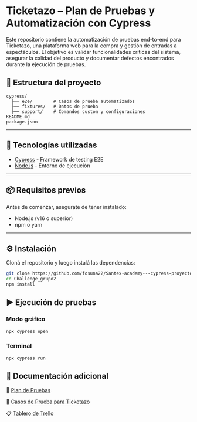 # Ticketazo – Plan de Pruebas y Automatización con Cypress

Este repositorio contiene la automatización de pruebas end-to-end para Ticketazo, una plataforma web para la compra y gestión de entradas a espectáculos.
El objetivo es validar funcionalidades críticas del sistema, asegurar la calidad del producto y documentar defectos encontrados durante la ejecución de pruebas.

## 📂 Estructura del proyecto

```
cypress/
  ├── e2e/        # Casos de prueba automatizados
  ├── fixtures/   # Datos de prueba
  ├── support/    # Comandos custom y configuraciones
README.md
package.json
```

---

## 🚀 Tecnologías utilizadas

- [Cypress](https://www.cypress.io/) - Framework de testing E2E
- [Node.js](https://nodejs.org/) - Entorno de ejecución

---

## 📦 Requisitos previos

Antes de comenzar, asegurate de tener instalado:

- Node.js (v16 o superior)
- npm o yarn

---

## ⚙️ Instalación

Cloná el repositorio y luego instalá las dependencias:

```bash
git clone https://github.com/fosuna22/Santex-academy---cypress-proyecto-final-
cd Challenge_grupo2
npm install
```

## ▶️ Ejecución de pruebas

### Modo gráfico

```
npx cypress open
```

### Terminal

```
npx cypress run
```

## 📑 Documentación adicional
📝 [Plan de Pruebas](https://docs.google.com/document/d/1UEesrkUArLfrnNrhw5rs6bjldseTzFEE/edit?usp=sharing&ouid=111005532130681934314&rtpof=true&sd=true)

🧪 [Casos de Prueba para Ticketazo](https://docs.google.com/spreadsheets/d/1UK9am9VE25f6hh1Z-v93wPdufwOZoaYXz2hn4mwpLW8/edit?usp=sharing)

📋 [Tablero de Trello](https://trello.com/b/eELH7luU/xacademy-qa-automation)
